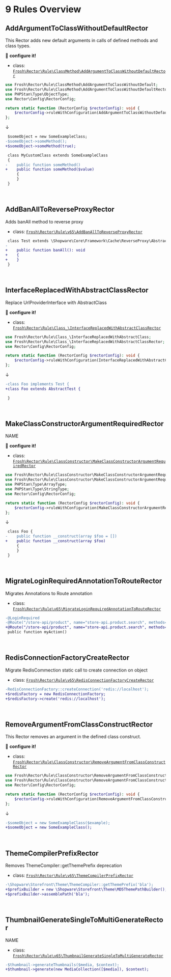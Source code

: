 # 9 Rules Overview

## AddArgumentToClassWithoutDefaultRector

This Rector adds new default arguments in calls of defined methods and class types.

:wrench: **configure it!**

- class: [`Frosh\Rector\Rule\ClassMethod\AddArgumentToClassWithoutDefaultRector`](../src/Rule/ClassMethod/AddArgumentToClassWithoutDefaultRector.php)

```php
use Frosh\Rector\Rule\ClassMethod\AddArgumentToClassWithoutDefault;
use Frosh\Rector\Rule\ClassMethod\AddArgumentToClassWithoutDefaultRector;
use PHPStan\Type\ObjectType;
use Rector\Config\RectorConfig;

return static function (RectorConfig $rectorConfig): void {
    $rectorConfig->ruleWithConfiguration(AddArgumentToClassWithoutDefaultRector::class, [new AddArgumentToClassWithoutDefault('SomeExampleClass', 'someMethod', 0, new ObjectType('SomeType'), 'someArgument')]);
};
```

↓

```diff
 $someObject = new SomeExampleClass;
-$someObject->someMethod();
+$someObject->someMethod(true);

 class MyCustomClass extends SomeExampleClass
 {
-    public function someMethod()
+    public function someMethod($value)
     {
     }
 }
```

<br>

## AddBanAllToReverseProxyRector

Adds banAll method to reverse proxy

- class: [`Frosh\Rector\Rule\v65\AddBanAllToReverseProxyRector`](../src/Rule/v65/AddBanAllToReverseProxyRector.php)

```diff
 class Test extends \Shopware\Core\Framework\Cache\ReverseProxy\AbstractReverseProxyGateway {
-
+    public function banAll(): void
+    {
+    }
 }
```

<br>

## InterfaceReplacedWithAbstractClassRector

Replace UrlProviderInterface with AbstractClass

:wrench: **configure it!**

- class: [`Frosh\Rector\Rule\Class_\InterfaceReplacedWithAbstractClassRector`](../src/Rule/Class_/InterfaceReplacedWithAbstractClassRector.php)

```php
use Frosh\Rector\Rule\Class_\InterfaceReplacedWithAbstractClass;
use Frosh\Rector\Rule\Class_\InterfaceReplacedWithAbstractClassRector;
use Rector\Config\RectorConfig;

return static function (RectorConfig $rectorConfig): void {
    $rectorConfig->ruleWithConfiguration(InterfaceReplacedWithAbstractClassRector::class, [new InterfaceReplacedWithAbstractClass('Foo', 'AbstractTest')]);
};
```

↓

```diff
-class Foo implements Test {
+class Foo extends AbstractTest {

 }
```

<br>

## MakeClassConstructorArgumentRequiredRector

NAME

:wrench: **configure it!**

- class: [`Frosh\Rector\Rule\ClassConstructor\MakeClassConstructorArgumentRequiredRector`](../src/Rule/ClassConstructor/MakeClassConstructorArgumentRequiredRector.php)

```php
use Frosh\Rector\Rule\ClassConstructor\MakeClassConstructorArgumentRequired;
use Frosh\Rector\Rule\ClassConstructor\MakeClassConstructorArgumentRequiredRector;
use PHPStan\Type\ArrayType;
use PHPStan\Type\StringType;
use Rector\Config\RectorConfig;

return static function (RectorConfig $rectorConfig): void {
    $rectorConfig->ruleWithConfiguration(MakeClassConstructorArgumentRequiredRector::class, [new MakeClassConstructorArgumentRequired('Foo', 0, new ArrayType(new StringType(), new StringType()))]);
};
```

↓

```diff
 class Foo {
-    public function __construct(array $foo = [])
+    public function __construct(array $foo)
     {
     }
 }
```

<br>

## MigrateLoginRequiredAnnotationToRouteRector

Migrates Annotations to Route annotation

- class: [`Frosh\Rector\Rule\v65\MigrateLoginRequiredAnnotationToRouteRector`](../src/Rule/v65/MigrateLoginRequiredAnnotationToRouteRector.php)

```diff
-@LoginRequired
-@Route("/store-api/product", name="store-api.product.search", methods={"GET", "POST"})
+@Route("/store-api/product", name="store-api.product.search", methods={"GET", "POST"}, defaults={"_loginRequired"=true})
 public function myAction()
```

<br>

## RedisConnectionFactoryCreateRector

Migrate RedisCommection static call to create connection on object

- class: [`Frosh\Rector\Rule\v65\RedisConnectionFactoryCreateRector`](../src/Rule/v65/RedisConnectionFactoryCreateRector.php)

```diff
-RedisConnectionFactory::createConnection('redis://localhost');
+$redisFactory = new RedisConnectionFactory;
+$redisFactory->create('redis://localhost');
```

<br>

## RemoveArgumentFromClassConstructRector

This Rector removes an argument in the defined class construct.

:wrench: **configure it!**

- class: [`Frosh\Rector\Rule\ClassConstructor\RemoveArgumentFromClassConstructRector`](../src/Rule/ClassConstructor/RemoveArgumentFromClassConstructRector.php)

```php
use Frosh\Rector\Rule\ClassConstructor\RemoveArgumentFromClassConstruct;
use Frosh\Rector\Rule\ClassConstructor\RemoveArgumentFromClassConstructRector;
use Rector\Config\RectorConfig;

return static function (RectorConfig $rectorConfig): void {
    $rectorConfig->ruleWithConfiguration(RemoveArgumentFromClassConstructRector::class, [new RemoveArgumentFromClassConstruct('SomeExampleClass', 0)]);
};
```

↓

```diff
-$someObject = new SomeExampleClass($example);
+$someObject = new SomeExampleClass();
```

<br>

## ThemeCompilerPrefixRector

Removes ThemeCompiler::getThemePrefix deprecation

- class: [`Frosh\Rector\Rule\v65\ThemeCompilerPrefixRector`](../src/Rule/v65/ThemeCompilerPrefixRector.php)

```diff
-\Shopware\Storefront\Theme\ThemeCompiler::getThemePrefix('bla');
+$prefixBuilder = new \Shopware\Storefront\Theme\MD5ThemePathBuilder();
+$prefixBuilder->assemblePath('bla');
```

<br>

## ThumbnailGenerateSingleToMultiGenerateRector

NAME

- class: [`Frosh\Rector\Rule\v65\ThumbnailGenerateSingleToMultiGenerateRector`](../src/Rule/v65/ThumbnailGenerateSingleToMultiGenerateRector.php)

```diff
-$thumbnail->generateThumbnails($media, $context);
+$thumbnail->generate(new MediaCollection([$media]), $context);
```

<br>

